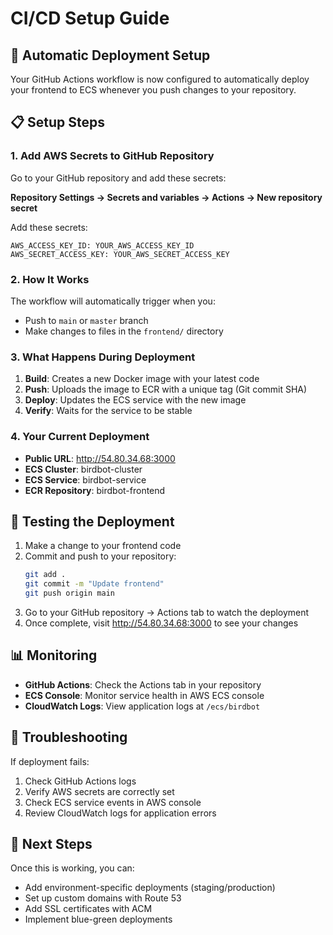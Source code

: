 # CI/CD Setup Guide

## 🚀 Automatic Deployment Setup

Your GitHub Actions workflow is now configured to automatically deploy your frontend to ECS whenever you push changes to your repository.

## 📋 Setup Steps

### 1. Add AWS Secrets to GitHub Repository

Go to your GitHub repository and add these secrets:

**Repository Settings → Secrets and variables → Actions → New repository secret**

Add these secrets:

```
AWS_ACCESS_KEY_ID: YOUR_AWS_ACCESS_KEY_ID
AWS_SECRET_ACCESS_KEY: YOUR_AWS_SECRET_ACCESS_KEY
```

### 2. How It Works

The workflow will automatically trigger when you:
- Push to `main` or `master` branch
- Make changes to files in the `frontend/` directory

### 3. What Happens During Deployment

1. **Build**: Creates a new Docker image with your latest code
2. **Push**: Uploads the image to ECR with a unique tag (Git commit SHA)
3. **Deploy**: Updates the ECS service with the new image
4. **Verify**: Waits for the service to be stable

### 4. Your Current Deployment

- **Public URL**: http://54.80.34.68:3000
- **ECS Cluster**: birdbot-cluster
- **ECS Service**: birdbot-service
- **ECR Repository**: birdbot-frontend

## 🔄 Testing the Deployment

1. Make a change to your frontend code
2. Commit and push to your repository:
   ```bash
   git add .
   git commit -m "Update frontend"
   git push origin main
   ```
3. Go to your GitHub repository → Actions tab to watch the deployment
4. Once complete, visit http://54.80.34.68:3000 to see your changes

## 📊 Monitoring

- **GitHub Actions**: Check the Actions tab in your repository
- **ECS Console**: Monitor service health in AWS ECS console
- **CloudWatch Logs**: View application logs at `/ecs/birdbot`

## 🔧 Troubleshooting

If deployment fails:
1. Check GitHub Actions logs
2. Verify AWS secrets are correctly set
3. Check ECS service events in AWS console
4. Review CloudWatch logs for application errors

## 🎯 Next Steps

Once this is working, you can:
- Add environment-specific deployments (staging/production)
- Set up custom domains with Route 53
- Add SSL certificates with ACM
- Implement blue-green deployments
